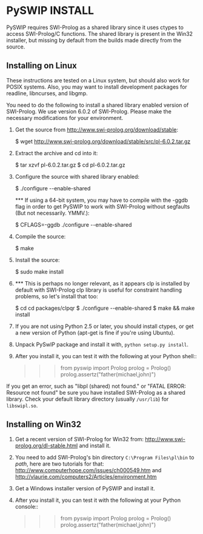 PySWIP INSTALL
===============

PySWIP requires SWI-Prolog as a shared library since it uses ctypes to access
SWI-Prolog/C functions. The shared library is present in the Win32 installer,
but missing by default from the builds made directly from the source.

Installing on Linux
-------------------

These instructions are tested on a Linux system, but should also work for POSIX
systems. Also, you may want to install development packages for readline,
libncurses, and libgmp.

You need to do the following to install a shared library enabled version of
SWI-Prolog. We use version 6.0.2 of SWI-Prolog. Please make the necessary
modifications for your environment.

1) Get the source from http://www.swi-prolog.org/download/stable:

	$ wget http://www.swi-prolog.org/download/stable/src/pl-6.0.2.tar.gz

2) Extract the archive and cd into it:
	
	$ tar xzvf pl-6.0.2.tar.gz
	$ cd pl-6.0.2.tar.gz

3) Configure the source with shared library enabled:

	$ ./configure --enable-shared
	
   *** If using a 64-bit system, you may have to compile with the -ggdb flag in
       order to get PySWIP to work with SWI-Prolog without segfaults (But not
       necessarily.  YMMV.):
   
	$ CFLAGS=-ggdb ./configure --enable-shared

4) Compile the source:

	$ make

5) Install the source:
	
	$ sudo make install
	
6) *** This is perhaps no longer relevant, as it appears clp is installed by
	default with SWI-Prolog clp library is useful for constraint handling
	problems, so let's install that too:

	$ cd cd packages/clpqr
	$ ./configure --enable-shared
	$ make && make install

7) If you are not using Python 2.5 or later, you should install ctypes, or get a
   new version of Python (apt-get is fine if you're using Ubuntu).

8) Unpack PySwIP package and install it with, ``python setup.py install``.

9) After you install it, you can test it with the following at your Python shell::

	>>> from pyswip import Prolog
	>>> prolog = Prolog()
	>>> prolog.assertz("father(michael,john)")
	
If you get an error, such as "libpl (shared) not found." or "FATAL ERROR:
Resource not found" be sure you have installed SWI-Prolog as a shared
library. Check your default library directory (usually ``/usr/lib``) for
``libswipl.so``.


Installing on Win32
-------------------

1) Get a recent version of SWI-Prolog for Win32 from:
http://www.swi-prolog.org/dl-stable.html and install it.

2) You need to add SWI-Prolog's bin directory ``C:\Program Files\pl\bin`` to
*path*, here are two tutorials for that:
http://www.computerhope.com/issues/ch000549.htm and
http://vlaurie.com/computers2/Articles/environment.htm

3) Get a Windows installer version of PySWIP and install it.

4) After you install it, you can test it with the following at your Python
   console::

	>>> from pyswip import Prolog
	>>> prolog = Prolog()
	>>> prolog.assertz("father(michael,john)")


